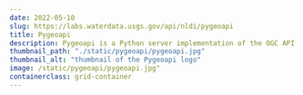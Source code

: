 ```yaml
---
date: 2022-05-10
slug: https://labs.waterdata.usgs.gov/api/nldi/pygeoapi
title: Pygeoapi
description: Pygeoapi is a Python server implementation of the OGC API suite of standards which provides the capability to deploy a RESTful OGC API endpoint using OpenAPI, GeoJSON, and HTML. This allows us to easily create custom Python geoprocesses/workflows and subsequently make them available through a public API using industry standards.
thumbnail_path: "./static/pygeoapi/pygeoapi.jpg"
thumbnail_alt: "thumbnail of the Pygeoapi logo"
image: /static/pygeoapi/pygeoapi.jpg"
containerclass: grid-container
---
```

